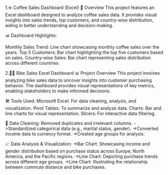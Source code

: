 1.☕ Coffee Sales Dashboard (Excel)
📄 Overview
This project features an Excel dashboard designed to analyze coffee sales data. It provides visual insights into sales trends, top customers, and country-wise distribution, aiding in better understanding and decision-making.

📊 Dashboard Highlights:

Monthly Sales Trend: Line chart showcasing monthly coffee sales over the years.
Top 5 Customers: Bar chart highlighting the top five customers based on sales.
Country-wise Sales: Bar chart representing sales distribution across different countries.

2.🚴‍♂️ Bike Sales Excel Dashboard
📊 Project Overview
This project involves analyzing bike sales data to uncover insights into customer purchasing behavior. The dashboard provides visual representations of key metrics, enabling stakeholders to make informed decisions.

🛠️ Tools Used:
Microsoft Excel: For data cleaning, analysis, and visualization.
Pivot Tables: To summarize and analyze data.
Charts: Bar and line charts for visual representation.
Slicers: For interactive data filtering.

🧹 Data Cleaning:
Removed duplicates and irrelevant columns.
->Standardized categorical data (e.g., marital status, gender).
->Converted income data to currency format.
->Created age groups for analysis.

📈 Data Analysis & Visualization:
->Bar Chart: Showcasing income and gender distribution based on purchase status across Europe, North America, and the Pacific regions.
->Line Chart: Depicting purchase trends across different age groups.
->Line Chart: Illustrating the relationship between commute distance and bike purchases.


